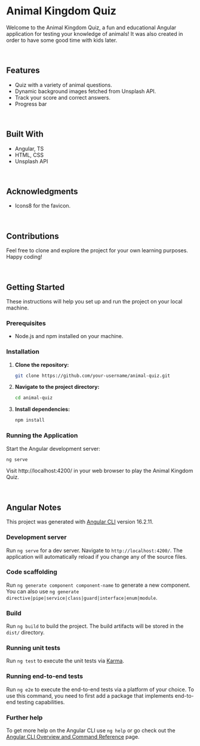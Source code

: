 # Animal Kingdom Quiz

Welcome to the Animal Kingdom Quiz, a fun and educational Angular application for testing your knowledge of animals! It was also created in order to have some good time with kids later.

<br>

## Features

- Quiz with a variety of animal questions.
- Dynamic background images fetched from Unsplash API.
- Track your score and correct answers.
- Progress bar

<br>

## Built With

- Angular, TS
- HTML, CSS
- Unsplash API

<br>

## Acknowledgments

- Icons8 for the favicon.

<br>

## Contributions

Feel free to clone and explore the project for your own learning purposes. Happy coding!

<br>

## Getting Started

These instructions will help you set up and run the project on your local machine.

### Prerequisites

- Node.js and npm installed on your machine.

### Installation

1. **Clone the repository:**

   ```bash
   git clone https://github.com/your-username/animal-quiz.git
   ```

2. **Navigate to the project directory:**

   ```bash
   cd animal-quiz
   ```

3. **Install dependencies:**

   ```bash
   npm install
   ```

### Running the Application

Start the Angular development server:

```bash
ng serve
```

Visit http://localhost:4200/ in your web browser to play the Animal Kingdom Quiz.

<br>

## Angular Notes

This project was generated with [Angular CLI](https://github.com/angular/angular-cli) version 16.2.11.

### Development server

Run `ng serve` for a dev server. Navigate to `http://localhost:4200/`. The application will automatically reload if you change any of the source files.

### Code scaffolding

Run `ng generate component component-name` to generate a new component. You can also use `ng generate directive|pipe|service|class|guard|interface|enum|module`.

### Build

Run `ng build` to build the project. The build artifacts will be stored in the `dist/` directory.

### Running unit tests

Run `ng test` to execute the unit tests via [Karma](https://karma-runner.github.io).

### Running end-to-end tests

Run `ng e2e` to execute the end-to-end tests via a platform of your choice. To use this command, you need to first add a package that implements end-to-end testing capabilities.

### Further help

To get more help on the Angular CLI use `ng help` or go check out the [Angular CLI Overview and Command Reference](https://angular.io/cli) page.
